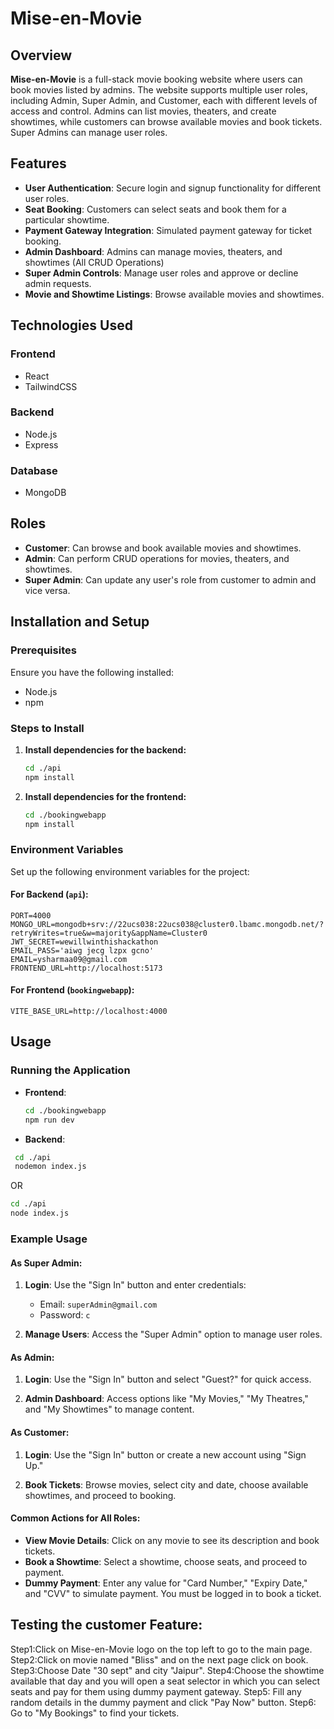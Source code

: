 # Mise-en-Movie

## Overview

**Mise-en-Movie** is a full-stack movie booking website where users can book movies listed by admins. The website supports multiple user roles, including Admin, Super Admin, and Customer, each with different levels of access and control. Admins can list movies, theaters, and create showtimes, while customers can browse available movies and book tickets. Super Admins can manage user roles.

## Features

- **User Authentication**: Secure login and signup functionality for different user roles.
- **Seat Booking**: Customers can select seats and book them for a particular showtime.
- **Payment Gateway Integration**: Simulated payment gateway for ticket booking.
- **Admin Dashboard**: Admins can manage movies, theaters, and showtimes (All CRUD Operations)
- **Super Admin Controls**: Manage user roles and approve or decline admin requests.
- **Movie and Showtime Listings**: Browse available movies and showtimes.
  
## Technologies Used

### Frontend

- React
- TailwindCSS

### Backend

- Node.js
- Express

### Database

- MongoDB

## Roles

- **Customer**: Can browse and book available movies and showtimes.
- **Admin**: Can perform CRUD operations for movies, theaters, and showtimes.
- **Super Admin**: Can update any user's role from customer to admin and vice versa.

## Installation and Setup

### Prerequisites

Ensure you have the following installed:

- Node.js 
- npm 

### Steps to Install


1. **Install dependencies for the backend:**
   ```bash
   cd ./api
   npm install
   ```

2. **Install dependencies for the frontend:**
   ```bash
   cd ./bookingwebapp
   npm install
   ```

### Environment Variables

Set up the following environment variables for the project:

#### For Backend (`api`):

```plaintext
PORT=4000
MONGO_URL=mongodb+srv://22ucs038:22ucs038@cluster0.lbamc.mongodb.net/?retryWrites=true&w=majority&appName=Cluster0
JWT_SECRET=wewillwinthishackathon
EMAIL_PASS='aiwg jecg lzpx gcno'
EMAIL=ysharmaa09@gmail.com
FRONTEND_URL=http://localhost:5173
```

#### For Frontend (`bookingwebapp`):

```plaintext
VITE_BASE_URL=http://localhost:4000
```

## Usage

### Running the Application

- **Frontend**:
  ```bash
  cd ./bookingwebapp
  npm run dev
  ```
- **Backend**:
 ```bash
  cd ./api
  nodemon index.js
  ```
  OR

  ```bash
  cd ./api
  node index.js
  ```

### Example Usage

#### As Super Admin:

1. **Login**: Use the "Sign In" button and enter credentials:
   - Email: `superAdmin@gmail.com`
   - Password: `c`
   
2. **Manage Users**: Access the "Super Admin" option to manage user roles.

#### As Admin:

1. **Login**: Use the "Sign In" button and select "Guest?" for quick access.
   
2. **Admin Dashboard**: Access options like "My Movies," "My Theatres," and "My Showtimes" to manage content.

#### As Customer:

1. **Login**: Use the "Sign In" button or create a new account using "Sign Up."
   
2. **Book Tickets**: Browse movies, select city and date, choose available showtimes, and proceed to booking.

#### Common Actions for All Roles:

- **View Movie Details**: Click on any movie to see its description and book tickets.
- **Book a Showtime**: Select a showtime, choose seats, and proceed to payment.
- **Dummy Payment**: Enter any value for "Card Number," "Expiry Date," and "CVV" to simulate payment. You must be logged in to book a ticket.

## Testing the  customer Feature:
Step1:Click on Mise-en-Movie logo on the top left to go to the main page.
Step2:Click on movie named "Bliss" and on the next page click on book.
Step3:Choose Date "30 sept" and city "Jaipur".
Step4:Choose the showtime available that day and you will open a seat selector in which you can select seats and pay for them using dummy payment gateway.
Step5: Fill any random details in the dummy payment and click "Pay Now" button.
Step6: Go to "My Bookings" to find your tickets.
